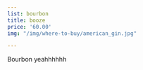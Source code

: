 ```yaml
---
list: bourbon
title: booze
price: '60.00'
img: "/img/where-to-buy/american_gin.jpg"

---
```

Bourbon yeahhhhhh